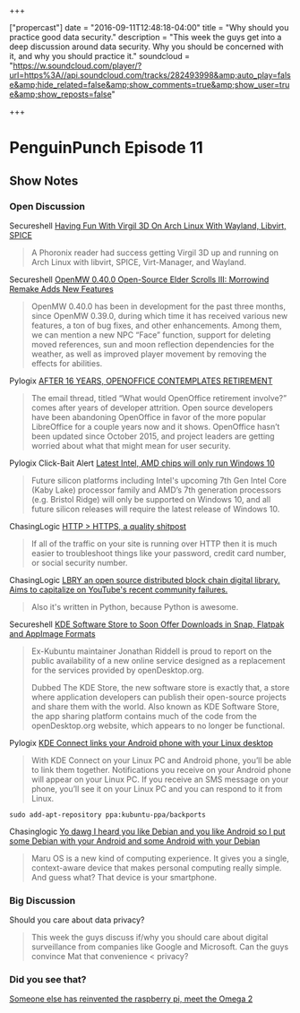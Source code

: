 +++

["propercast"] date = "2016-09-11T12:48:18-04:00" 
title = "Why should you practice good data security."
description = "This week the guys get into a deep discussion around data security. Why you should be concerned with it, and why you should practice it." 
soundcloud = "https://w.soundcloud.com/player/?url=https%3A//api.soundcloud.com/tracks/282493998&amp;auto_play=false&amp;hide_related=false&amp;show_comments=true&amp;show_user=true&amp;show_reposts=false"

+++

# PenguinPunch Episode 11
## Show Notes

### Open Discussion
Secureshell
[Having Fun With Virgil 3D On Arch Linux With Wayland, Libvirt, SPICE](http://www.phoronix.com/scan.php?page=news_item&px=Virgil-3D-Arch-Fun-Video)

> A Phoronix reader had success getting Virgil 3D up and running on Arch Linux with libvirt, SPICE, Virt-Manager, and Wayland.

Secureshell
[OpenMW 0.40.0 Open-Source Elder Scrolls III: Morrowind Remake Adds New Features](http://news.softpedia.com/news/openmw-0-40-0-open-source-elder-scrolls-iii-morrowind-remake-adds-new-features-507947.shtml)

> OpenMW 0.40.0 has been in development for the past three months, since OpenMW 0.39.0, during which time it has received various new features, a ton of bug fixes, and other enhancements. Among them, we can mention a new NPC “Face” function, support for deleting moved references, sun and moon reflection dependencies for the weather, as well as improved player movement by removing the effects for abilities.

Pylogix
[AFTER 16 YEARS, OPENOFFICE CONTEMPLATES RETIREMENT](http://www.digitaltrends.com/computing/open-office-retirement/)

> The email thread, titled “What would OpenOffice retirement involve?” comes after years of developer attrition. Open source developers have been abandoning OpenOffice in favor of the more popular LibreOffice for a couple years now and it shows. OpenOffice hasn’t been updated since October 2015, and project leaders are getting worried about what that might mean for user security.

Pylogix
Click-Bait Alert
[Latest Intel, AMD chips will only run Windows 10](http://www.theregister.co.uk/2016/09/02/windows_intel_kaby_lake_amd_zen/)

> Future silicon platforms including Intel's upcoming 7th Gen Intel Core (Kaby Lake) processor family and AMD’s 7th generation processors (e.g. Bristol Ridge) will only be supported on Windows 10, and all future silicon releases will require the latest release of Windows 10.

ChasingLogic 
[HTTP > HTTPS, a quality shitpost](https://fakedaveshahsoftwarebosstips.wordpress.com/2016/04/17/why-http-is-better-than-https/)

> If all of the traffic on your site is running over HTTP then it is much easier to troubleshoot things like your password, credit card number, or social security number.

ChasingLogic 
[LBRY an open source distributed block chain digital library. Aims to capitalize on YouTube's recent community failures.](https://lbry.io/)

> Also it's written in Python, because Python is awesome. 

Secureshell
[KDE Software Store to Soon Offer Downloads in Snap, Flatpak and AppImage Formats](http://linux.softpedia.com/blog/kde-software-store-to-soon-offer-downloads-in-snap-flatpak-and-appimage-formats-507942.shtml)

> Ex-Kubuntu maintainer Jonathan Riddell is proud to report on the public availability of a new online service designed as a replacement for the services provided by openDesktop.org.
>
> Dubbed The KDE Store, the new software store is exactly that, a store where application developers can publish their open-source projects and share them with the world. Also known as KDE Software Store, the app sharing platform contains much of the code from the openDesktop.org website, which appears to no longer be functional.

Pylogix
[KDE Connect links your Android phone with your Linux desktop](http://www.pcworld.com/article/3114186/linux/kde-connect-brings-android-and-linux-together.html)

> With KDE Connect on your Linux PC and Android phone, you’ll be able to link them together. Notifications you receive on your Android phone will appear on your Linux PC. If you receive an SMS message on your phone, you’ll see it on your Linux PC and you can respond to it from Linux. 

`sudo add-apt-repository ppa:kubuntu-ppa/backports`

Chasinglogic
[Yo dawg I heard you like Debian and you like Android so I put some Debian with your Android and some Android with your Debian](http://maruos.com/#/)

> Maru OS is a new kind of computing experience. It gives you a single, context-aware device that makes personal computing really simple. And guess what? That device is your smartphone.

### Big Discussion
Should you care about data privacy?

> This week the guys discuss if/why you should care about digital surveillance from companies like Google and Microsoft. Can the guys convince Mat that convenience < privacy?

### Did you see that?
[Someone else has reinvented the raspberry pi, meet the Omega 2	](https://www.indiegogo.com/projects/omega2-5-linux-computer-with-wi-fi-made-for-iot#/)
